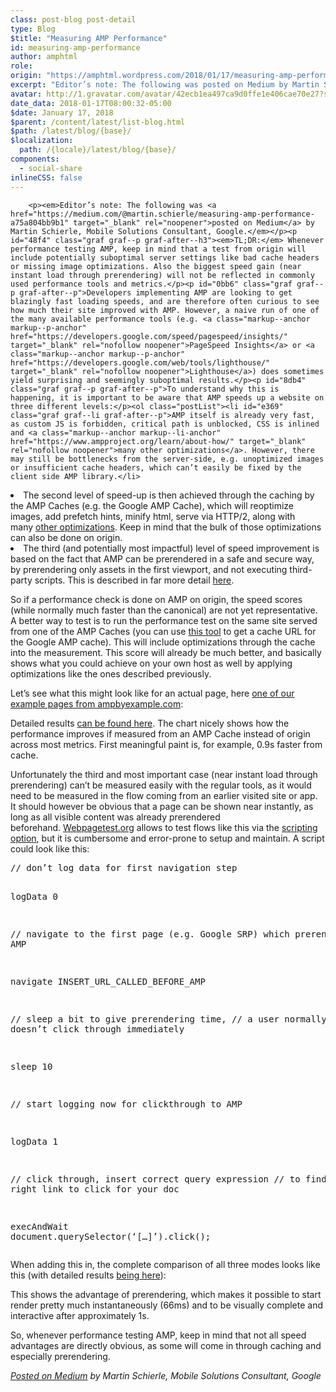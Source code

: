```yaml
---
class: post-blog post-detail
type: Blog
$title: "Measuring AMP Performance"
id: measuring-amp-performance
author: amphtml
role: 
origin: "https://amphtml.wordpress.com/2018/01/17/measuring-amp-performance/amp/"
excerpt: "Editor’s note: The following was posted on Medium by Martin Schierle, Mobile Solutions Consultant, Google. TL;DR: Whenever performance testing AMP, keep in mind that a test from origin will include potentially suboptimal server settings like bad cache headers or missing image optimizations. Also the biggest speed gain (near instant load through prerendering) will not be reflected in [&#8230;]"
avatar: http://1.gravatar.com/avatar/42ecb1ea497ca9d0ffe1e406cae70e27?s=96&d=identicon&r=G
date_data: 2018-01-17T08:00:32-05:00
$date: January 17, 2018
$parent: /content/latest/list-blog.html
$path: /latest/blog/{base}/
$localization:
  path: /{locale}/latest/blog/{base}/
components:
  - social-share
inlineCSS: false
---
```


<div class="amp-wp-article-content">

		<p><em>Editor’s note: The following was <a href="https://medium.com/@martin.schierle/measuring-amp-performance-a75a804bb9b1" target="_blank" rel="noopener">posted on Medium</a> by Martin Schierle, Mobile Solutions Consultant, Google.</em></p><p id="48f4" class="graf graf--p graf-after--h3"><em>TL;DR:</em> Whenever performance testing AMP, keep in mind that a test from origin will include potentially suboptimal server settings like bad cache headers or missing image optimizations. Also the biggest speed gain (near instant load through prerendering) will not be reflected in commonly used performance tools and metrics.</p><p id="0bb6" class="graf graf--p graf-after--p">Developers implementing AMP are looking to get blazingly fast loading speeds, and are therefore often curious to see how much their site improved with AMP. However, a naive run of one of the many available performance tools (e.g. <a class="markup--anchor markup--p-anchor" href="https://developers.google.com/speed/pagespeed/insights/" target="_blank" rel="nofollow noopener">PageSpeed Insights</a> or <a class="markup--anchor markup--p-anchor" href="https://developers.google.com/web/tools/lighthouse/" target="_blank" rel="nofollow noopener">Lighthouse</a>) does sometimes yield surprising and seemingly suboptimal results.</p><p id="8db4" class="graf graf--p graf-after--p">To understand why this is happening, it is important to be aware that AMP speeds up a website on three different levels:</p><ol class="postList"><li id="e369" class="graf graf--li graf-after--p">AMP itself is already very fast, as custom JS is forbidden, critical path is unblocked, CSS is inlined and <a class="markup--anchor markup--li-anchor" href="https://www.ampproject.org/learn/about-how/" target="_blank" rel="nofollow noopener">many other optimizations</a>. However, there may still be bottlenecks from the server-side, e.g. unoptimized images or insufficient cache headers, which can’t easily be fixed by the client side AMP library.</li>
<li id="81ec" class="graf graf--li graf-after--li">The second level of speed-up is then achieved through the caching by the AMP Caches (e.g. the Google AMP Cache), which will reoptimize images, add prefetch hints, minify html, serve via HTTP/2, along with many <a class="markup--anchor markup--li-anchor" href="https://developers.google.com/amp/cache/overview#cache-optimizations-and-modifications" target="_blank" rel="nofollow noopener">other optimizations</a>. Keep in mind that the bulk of those optimizations can also be done on origin.</li>
<li id="c2ba" class="graf graf--li graf-after--li">The third (and potentially most impactful) level of speed improvement is based on the fact that AMP can be prerendered in a safe and secure way, by prerendering only assets in the first viewport, and not executing third-party scripts. This is described in far more detail <a class="markup--anchor markup--li-anchor" href="https://medium.com/@pbakaus/why-amp-caches-exist-cd7938da2456#3be5" target="_blank" rel="noopener">here</a>.</li>
</ol><p id="b340" class="graf graf--p graf-after--li">So if a performance check is done on AMP on origin, the speed scores (while normally much faster than the canonical) are not yet representative. A better way to test is to run the performance test on the same site served from one of the AMP Caches (you can use <a class="markup--anchor markup--p-anchor" href="https://ampbyexample.com/advanced/using_the_google_amp_cache/#amp-cache-url-format" target="_blank" rel="nofollow noopener">this tool</a> to get a cache URL for the Google AMP cache). This will include optimizations through the cache into the measurement. This score will already be much better, and basically shows what you could achieve on your own host as well by applying optimizations like the ones described previously.</p><p id="4c08" class="graf graf--p graf-after--p">Let’s see what this might look like for an actual page, here <a class="markup--anchor markup--p-anchor" href="https://ampbyexample.com/samples_templates/product_browse_page/" target="_blank" rel="nofollow noopener">one of our example pages from ampbyexample.com</a>:</p><p><amp-img class=" size-full wp-image-1922 aligncenter amp-wp-enforced-sizes" src="https://amphtml.files.wordpress.com/2018/01/measure1.png?w=660" alt="measure1" srcset="https://amphtml.files.wordpress.com/2018/01/measure1.png?w=660 660w, https://amphtml.files.wordpress.com/2018/01/measure1.png?w=1320 1320w, https://amphtml.files.wordpress.com/2018/01/measure1.png?w=150 150w, https://amphtml.files.wordpress.com/2018/01/measure1.png?w=300 300w, https://amphtml.files.wordpress.com/2018/01/measure1.png?w=768 768w, https://amphtml.files.wordpress.com/2018/01/measure1.png?w=1024 1024w" sizes="(min-width: 660px) 660px, 100vw" width="660" height="349"></amp-img></p><p id="a3f8" class="graf graf--p graf-after--figure">Detailed results <a class="markup--anchor markup--p-anchor" href="https://www.webpagetest.org/video/compare.php?tests=171206_81_654bb6303a02d6659712c7d77478e389%2C171206_RP_6dcda15ebe2280a50571f36886de126c&amp;thumbSize=200&amp;ival=500&amp;end=visual#" target="_blank" rel="nofollow noopener">can be found here</a>. The chart nicely shows how the performance improves if measured from an AMP Cache instead of origin across most metrics. First meaningful paint is, for example, 0.9s faster from cache.</p><p id="eecb" class="graf graf--p graf-after--p">Unfortunately the third and most important case (near instant load through prerendering) can’t be measured easily with the regular tools, as it would need to be measured in the flow coming from an earlier visited site or app. It should however be obvious that a page can be shown near instantly, as long as all visible content was already prerendered beforehand. <a class="markup--anchor markup--p-anchor" href="https://www.webpagetest.org/" target="_blank" rel="nofollow noopener">Webpagetest.org</a> allows to test flows like this via the <a class="markup--anchor markup--p-anchor" href="https://sites.google.com/a/webpagetest.org/docs/using-webpagetest/scripting" target="_blank" rel="nofollow noopener">scripting option</a>, but it is cumbersome and error-prone to setup and maintain. A script could look like this:</p><pre id="4622" class="graf graf--pre graf-after--p">// don’t log data for first navigation step

logData 0 

// navigate to the first page (e.g. Google SRP) which prerenders AMP

navigate INSERT_URL_CALLED_BEFORE_AMP

// sleep a bit to give prerendering time,
// a user normally also doesn’t click through immediately

sleep 10

// start logging now for clickthrough to AMP

logData 1

// click through, insert correct query expression
// to find the right link to click for your doc

execAndWait document.querySelector(‘[…]’).click();</pre><p id="c3ed" class="graf graf--p graf-after--pre">When adding this in, the complete comparison of all three modes looks like this (with detailed results <a class="markup--anchor markup--p-anchor" href="https://www.webpagetest.org/video/compare.php?tests=171206_81_654bb6303a02d6659712c7d77478e389%2C171206_QE_b0cc21426822376798cab14a1d025b11%2C171206_RP_6dcda15ebe2280a50571f36886de126c&amp;thumbSize=200&amp;ival=500&amp;end=visual#" target="_blank" rel="nofollow noopener">being here</a>):</p><p><amp-img class=" size-full wp-image-1923 aligncenter amp-wp-enforced-sizes" src="https://amphtml.files.wordpress.com/2018/01/measure2.png?w=660" alt="measure2.png" srcset="https://amphtml.files.wordpress.com/2018/01/measure2.png?w=660 660w, https://amphtml.files.wordpress.com/2018/01/measure2.png?w=1318 1318w, https://amphtml.files.wordpress.com/2018/01/measure2.png?w=150 150w, https://amphtml.files.wordpress.com/2018/01/measure2.png?w=300 300w, https://amphtml.files.wordpress.com/2018/01/measure2.png?w=768 768w, https://amphtml.files.wordpress.com/2018/01/measure2.png?w=1024 1024w" sizes="(min-width: 660px) 660px, 100vw" width="660" height="339"></amp-img></p><p id="187a" class="graf graf--p graf-after--figure">This shows the advantage of prerendering, which makes it possible to start render pretty much instantaneously (66ms) and to be visually complete and interactive after approximately 1s.</p><p id="1aac" class="graf graf--p graf-after--p graf--trailing">So, whenever performance testing AMP, keep in mind that not all speed advantages are directly obvious, as some will come in through caching and especially prerendering.</p><p><em><a href="https://medium.com/@martin.schierle/measuring-amp-performance-a75a804bb9b1" target="_blank" rel="noopener">Posted on Medium</a> by Martin Schierle, Mobile Solutions Consultant, Google</em></p>	</div>

	

</div>

